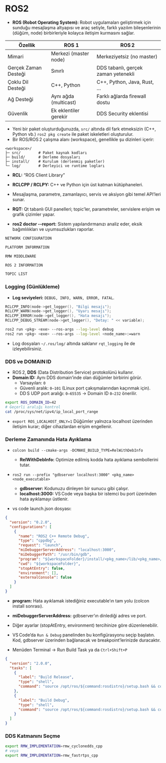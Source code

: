 # ROS2 
- **ROS (Robot Operating System):** Robot uygulamaları geliştirmek için sunduğu mesajlaşma altyapısı ve araç setiyle, farklı yazılım bileşenlerinin (düğüm, node) birbirleriyle kolayca iletişim kurmasını sağlar.

| Özellik |	ROS 1	| ROS 2 |
|---------|---------|-------|
| Mimari |	Merkezi (master node) |	Merkeziyetsiz (no master) |
| Gerçek Zaman Desteği	| Sınırlı	| DDS tabanlı, gerçek zaman yetenekli |
| Çoklu Dil Desteği| C++, Python	| C++, Python, Java, Rust, … |
| Ağ Desteği |	Aynı ağda (multicast)| 	Farklı ağlarda firewall dostu |
| Güvenlik	| Ek eklentiler gerekir |	DDS Security eklentisi |

- Yeni bir paket oluşturduğunuzda, `src/` altında dil fark etmeksizin (C++, Python vb.) `ros2 pkg create` ile paket iskeletleri oluşturulur.
- Bir ROS/ROS 2 çalışma alanı (workspace), genellikle şu dizinleri içerir:

```
<workspace>/
├─ src/        # Paket kaynak kodları
├─ build/      # Derleme dosyaları
├─ install/    # Kurulum (derlenmiş paketler)
└─ log/        # Derleyici ve runtime logları
```

- **RCL:** “ROS Client Library”
- **RCLCPP / RCLPY:** C++ ve Python için üst katman kütüphaneleri.
- Mesajlaşma, parametre, zamanlayıcı, servis ve aksiyon gibi temel API’leri sunar.

- **RQT:** Qt tabanlı GUI panelleri; topic’ler, parametreler, servislere erişim ve grafik çizimler yapar.
- **ros2 doctor --report:** Sistem yapılandırmanızı analiz eder, eksik bağımlılıkları ve uyumsuzlukları raporlar.

```bash
NETWORK CONFIGURATION

PLATFORM INFORMATION

RMW MIDDLEWARE

ROS 2 INFORMATION

TOPIC LIST
```

### Logging (Günlükleme)

- **Log seviyeleri:** `DEBUG, INFO, WARN, ERROR, FATAL`.
```c++
RCLCPP_INFO(node->get_logger(), "Bilgi mesajı");
RCLCPP_WARN(node->get_logger(), "Uyarı mesajı");
RCLCPP_ERROR(node->get_logger(), "Hata mesajı");
RCLCPP_DEBUG_STREAM(node->get_logger(), "Detay: " << variable);
```

```bash title="Komut Satırları"
ros2 run <pkg> <exe> --ros-args --log-level debug
ros2 run <pkg> <exe> --ros-args --log-level <node_name>:=warn
```

- Log dosyaları `~/.ros/log/` altında saklanır `rqt_logging` ile de izleyebilirsiniz.

### DDS ve DOMAIN ID
- ROS 2, **DDS** (Data Distribution Service) protokolünü kullanır.
- **Domain ID:** Aynı DDS domain’inde olan düğümler birbirini görür.
    - Varsayılan: `0`
    - Güvenli aralık: `0–101` (Linux port çakışmalarından kaçınmak için).
    - DD S UDP port aralığı: `0–65535` → Domain ID `0–232` önerilir.
```bash
export ROS_DOMAIN_ID=42
# Geçerli aralığı kontrol
cat /proc/sys/net/ipv4/ip_local_port_range
```

- `export ROS_LOCALHOST_ONLY=1` Düğümler yalnızca localhost üzerinden iletişim kurar; diğer cihazlardan erişim engellenir.

### Derleme Zamanında Hata Ayıklama
- `colcon build --cmake-args -DCMAKE_BUILD_TYPE=RelWithDebInfo` 
    - **RelWithDebInfo:** Optimize edilmiş kodda hata ayıklama sembollerini tutar.
- `ros2 run --prefix "gdbserver localhost:3000" <pkg_name> <node_executable>`
    - **gdbserver:** Kodunuzu dinleyen bir sunucu gibi çalışır.
    - **localhost:3000:** VS Code veya başka bir istemci bu port üzerinden hata ayıklamayı üstlenir.

- vs code launch.json  dosyası:
```json title="launch.json" linenums="1" hl_lines="10"
{
  "version": "0.2.0",
  "configurations": [
    {
      "name": "ROS2 C++ Remote Debug",
      "type": "cppdbg",
      "request": "launch",
      "miDebuggerServerAddress": "localhost:3000",
      "miDebuggerPath": "/usr/bin/gdb",
      "program": "${workspaceFolder}/install/<pkg_name>/lib/<pkg_name>/<node_executable>",
      "cwd": "${workspaceFolder}",
      "stopAtEntry": false,
      "environment": [],
      "externalConsole": false
    }
  ]
} 
```

- **program:** Hata ayıklamak istediğiniz executable’ın tam yolu (colcon install sonrası).
- **miDebuggerServerAddress:** gdbserver’ın dinlediği adres ve port.
- Diğer ayarlar (stopAtEntry, environment) tercihinize göre düzenlenebilir.

- VS Code’da `Run & Debug` panelinden bu konfigürasyonu seçip başlatın. Kod, gdbserver üzerinden bağlanacak ve breakpoint’lerinizde duracaktır.

- Menüden Terminal → Run Build Task ya da `Ctrl+Shift+P`
```json title="tasks.json" linenums="1" 
{
  "version": "2.0.0",
  "tasks": [
    {
      "label": "Build Release",
      "type": "shell",
      "command": "source /opt/ros/${command:rosdistro}/setup.bash && colcon build --symlink-install"
    },
    {
      "label": "Build Debug",
      "type": "shell",
      "command": "source /opt/ros/${command:rosdistro}/setup.bash && colcon build --cmake-args -DCMAKE_BUILD_TYPE=RelWithDebInfo --symlink-install"
    }
  ]
} 
```

###  DDS Katmanını Seçme

```bash
export RMW_IMPLEMENTATION=rmw_cyclonedds_cpp
# veya
export RMW_IMPLEMENTATION=rmw_fastrtps_cpp
```
